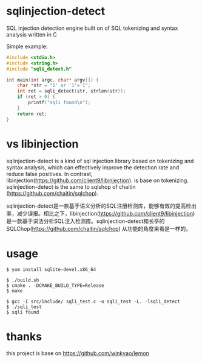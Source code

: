 # sqlinjection-detect
SQL injection detection engine built on of SQL tokenizing and syntax analysis written in C 

Simple example:
```c
#include <stdio.h>
#include <string.h>
#include "sqli_detect.h"

int main(int argc, char* argv[]) {
    char *str = "1' or '1'='1";
    int ret = sqli_detect(str, strlen(str));
    if (ret > 0) {
        printf("sqli found\n");
    }
    return ret;
}
```

# vs libinjection
sqlinjection-detect is a kind of sql injection library based on tokenizing and syntax analysis, which can effectively improve the detection rate and reduce false positives. In contrast, libinjection(https://github.com/client9/libinjection).
is base on tokenizing. sqlinjection-detect is the same to sqlshop of chaitin (https://github.com/chaitin/sqlchop).

sqlinjection-detect是一款基于语义分析的SQL注册检测库，能够有效的提高检出率，减少误报。相比之下，libinjection(https://github.com/client9/libinjection) 是一款基于词法分析SQL注入检测库。sqlinjection-detect和长亭的SQLChop(https://github.com/chaitin/sqlchop) 从功能的角度来看是一样的。

# usage
```
$ yum install sqlite-devel.x86_64

$ ./build.sh
$ cmake . -DCMAKE_BUILD_TYPE=Release
$ make

$ gcc -I src/include/ sqli_test.c -o sqli_test -L. -lsqli_detect
$ ./sqli_test 
$ sqli found
```

# thanks
this project is base on https://github.com/winkyao/lemon

